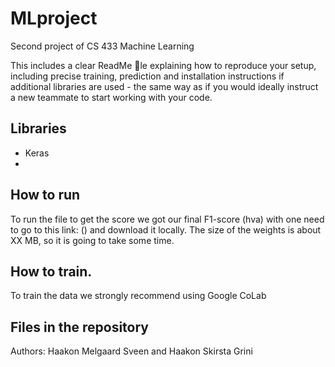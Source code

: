 # MLproject
Second project of CS 433 Machine Learning

This includes
a clear ReadMe le explaining how to reproduce your setup, including precise training, prediction and
installation instructions if additional libraries are used - the same way as if you would ideally instruct
a new teammate to start working with your code.

## Libraries
* Keras
* 

## How to run
To run the file to get the score we got our final F1-score (hva) with one need to go to this link: () and download it locally. The size of the weights is about XX MB, so it is going to take some time. 



## How to train.
To train the data we strongly recommend using Google CoLab 

## Files in the repository



Authors: Haakon Melgaard Sveen and Haakon Skirsta Grini
